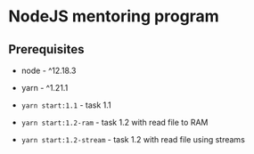 # NodeJS mentoring program

## Prerequisites
* node - ^12.18.3
* yarn - ^1.21.1

* `yarn start:1.1` - task 1.1
* `yarn start:1.2-ram` - task 1.2 with read file to RAM
* `yarn start:1.2-stream` - task 1.2 with read file using streams